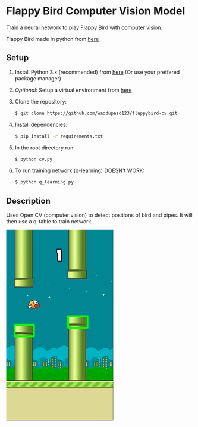Flappy Bird Computer Vision Model
===============

Train a neural network to play Flappy Bird with computer vision.

Flappy Bird made in python from [here](https://github.com/sourabhv/FlapPyBird) 

Setup 
---------------------------

1. Install Python 3.x (recommended) from [here](https://www.python.org/download/releases/) (Or use your preffered package manager)

2. _Optional_: Setup a virtual environment from [here](https://pypi.org/project/virtualenv/)

3. Clone the repository: 
    ```bash
   $ git clone https://github.com/waddupasd123/flappybird-cv.git
   ```
4. Install dependencies:

   ```bash
   $ pip install -r requirements.txt
   ```

5. In the root directory run

   ```bash
   $ python cv.py
   ```

6. To run training network (q-learning) DOESN't WORK:

   ```bash
   $ python q_learning.py
   ```
Description
---------------------------
Uses Open CV (computer vision) to detect positions of bird and pipes. It will then use a q-table to train network.


![Bottom pipes](result.jpg)